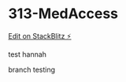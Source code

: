 # 313-MedAccess

[Edit on StackBlitz ⚡️](https://stackblitz.com/edit/github-uvtqnt)

test
hannah

branch testing
